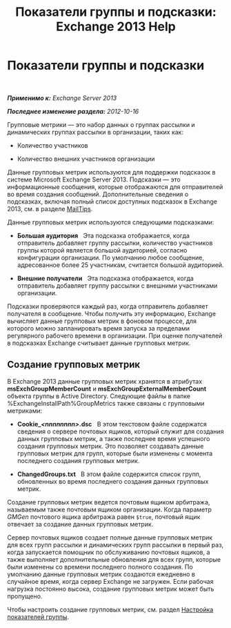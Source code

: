 ﻿---
title: 'Показатели группы и подсказки: Exchange 2013 Help'
TOCTitle: Показатели группы и подсказки
ms:assetid: 74a55072-4ba9-45bb-a18f-41afbf3de30b
ms:mtpsurl: https://technet.microsoft.com/ru-ru/library/JJ674302(v=EXCHG.150)
ms:contentKeyID: 50488230
ms.date: 04/30/2018
mtps_version: v=EXCHG.150
ms.translationtype: HT
---

# Показатели группы и подсказки

 

_**Применимо к:** Exchange Server 2013_

_**Последнее изменение раздела:** 2012-10-16_

Групповые метрики — это набор данных о группах рассылки и динамических группах рассылки в организации, таких как:

  - Количество участников

  - Количество внешних участников организации

Данные групповых метрик используются для поддержки подсказок в системе Microsoft Exchange Server 2013. Подсказки — это информационные сообщения, которые отображаются для отправителей во время создания сообщений. Дополнительные сведения о подсказках, включая полный список доступных подсказок в Exchange 2013, см. в разделе [MailTips](mailtips-exchange-2013-help.md).

Данные групповых метрик используются следующими подсказками:

  - **Большая аудитория**   Эта подсказка отображается, когда отправитель добавляет группу рассылки, количество участников группы которой является большой аудиторией, согласно конфигурации организации. По умолчанию любое сообщение, адресованное более 25 участникам, считается большой аудиторией.

  - **Внешние получатели**   Эта подсказка отображается, когда отправитель добавляет группу рассылки с внешними участниками организации.

Подсказки проверяются каждый раз, когда отправитель добавляет получателя в сообщение. Чтобы получить эту информацию, Exchange вычисляет данные групповых метрик в фоновом процессе, для которого можно запланировать время запуска за пределами регулярного рабочего времени в организации. При оценке получателей в подсказках Exchange считывает данные групповых метрик.

## Создание групповых метрик

В Exchange 2013 данные групповых метрик хранятся в атрибутах **msExchGroupMemberCount** и **msExchGroupExternalMemberCount** объекта группы в Active Directory. Следующие файлы в папке %ExchangeInstallPath%GroupMetrics также связаны с групповыми метриками:

  - **Cookie\_*\<nnnnnnnn\>*.dsc**   В этом текстовом файле содержатся сведения о сервере почтовых ящиков, который служит для создания данных групповых метрик, а также последнее время успешного создания групповых метрик. Это позволяет создавать данные групповых метрик для групп, которые были изменены с момента последнего создания групповых метрик.

  - **ChangedGroups.txt**   В этом файле содержится список групп, обновленных во время последнего создания данных групповых метрик.

Создание групповых метрик ведется почтовым ящиком арбитража, называемым также почтовым ящиком организации. Когда параметр *GMGen* почтового ящика арбитража равен `$true`, почтовый ящик отвечает за создание данных групповых метрик.

Сервер почтовых ящиков создает полные данные групповых метрик для всех групп рассылки и динамических групп рассылки в первый раз, когда запускается помощник по обслуживанию почтовых ящиков, а также выполняет дополнительные обновления для всех групп, которые были изменены со времени последнего полного создания. По умолчанию данные групповых метрик создаются ежедневно в случайное время, когда сервер Exchange не загружен. Если рабочая нагрузка постоянно высока, создание групповых метрик может быть пропущено.

Чтобы настроить создание групповых метрик, см. раздел [Настройка показателей группы](configure-group-metrics-exchange-2013-help.md).

